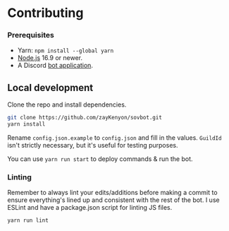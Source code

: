 # Contributing

### Prerequisites
- Yarn: `npm install --global yarn`
- [Node.js](https://nodejs.org/en/) 16.9 or newer.
- A Discord [bot application](https://discord.com/developers/applications/).

## Local development

Clone the repo and install dependencies.
```bash
git clone https://github.com/zayKenyon/sovbot.git
yarn install
```
Rename `config.json.example` to `config.json` and fill in the values. `GuildId` isn't strictly necessary, but it's
useful for testing purposes.

You can use `yarn run start` to deploy commands & run the bot.

### Linting

Remember to always lint your edits/additions before making a commit to ensure everything's lined up and consistent with
the rest of the bot. I use ESLint and have a package.json script for linting JS files.

```bash
yarn run lint
```
